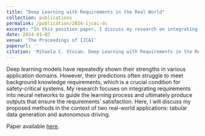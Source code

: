 ```yaml
---
title: "Deep Learning with Requirements in the Real World"
collection: publications
permalink: /publication/2024-ijcai-dc
excerpt: "In this position paper, I discuss my research on integrating requirements into neural networks to guide the learning process and ultimately produce outputs that ensure the requirements’ satisfaction for two real-world applications: tabular data generation and autonomous driving."
date: 2024-01-02
venue: 'The Proceedings of IJCAI'
paperurl: ''
citation: 'Mihaela C. Stoian. Deep Learning with Requirements in the Real World. Accepted at IJCAI 2024 Doctoral Consortium.'
---
```


Deep learning models have repeatedly shown their strengths in various application domains. 
However, their predictions often struggle to meet background knowledge requirements, which is a crucial condition for safety-critical systems. 
My research focuses on integrating requirements into neural networks to guide the learning process and ultimately produce outputs that ensure the requirements’ satisfaction. 
Here, I will discuss my proposed methods in the context of two real-world applications: tabular data generation and autonomous driving.

Paper available [here](https://www.ijcai.org/proceedings/2024/969).